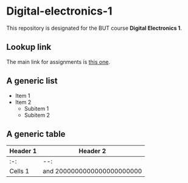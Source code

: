 # Digital-electronics-1

This repository is designated for the BUT course **Digital  Electronics 1**.

## Lookup link

The main link for assignments is [this one](https://github.com/tomas-fryza/Digital-electronics-1).

## A generic list
* Item 1
* Item 2
  * Subitem 1
  * Subitem 2
  
## A generic table
Header 1 | Header 2
---------|---------
:-:|--:
Cells 1 | and 2000000000000000000000
